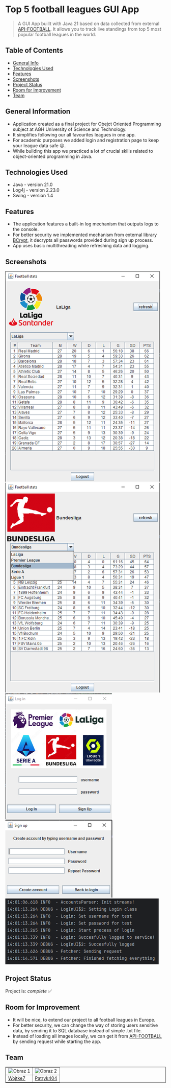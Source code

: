 # Top 5 football leagues GUI App
> A GUI App buillt with Java 21 based on data collected from external [API-FOOTBALL](https://www.api-football.com). It allows you to track live standings from top 5 most popular football leagues in the world. 

## Table of Contents
* [General Info](#general-information)
* [Technologies Used](#technologies-used)
* [Features](#features)
* [Screenshots](#screenshots)
* [Project Status](#project-status)
* [Room for Improvement](#room-for-improvement)
* [Team](#team)


## General Information
- Application created as a final project for Obejct Oriented Programming subject at AGH University of Science and Technology.
- It simplifies following our all favourites leagues in one app.
- For academic purposes we added login and registration page to keep your league data safe 😉.
- While building this app we practiced a lot of crucial skills related to object-oriented programming in Java.
<!-- You don't have to answer all the questions - just the ones relevant to your project. -->


## Technologies Used
- Java - version 21.0
- Log4j - version 2.23.0
- Swing  - version 1.4


## Features
- The application features a built-in log mechanism that outputs logs to the console.
- For better security we implemented mechanism from external library [BCrypt](https://github.com/patrickfav/bcrypt), it decrypts all passwords provided during sign up process. 
- App uses basic multithreading while refreshing data and logging.


## Screenshots
![Main page](./table_screen.png)
![Second Main_page](./second_table.png)<br>
![Login page](./login_screen.png)<br>
![Signup page](./singup_screen.png)<br>
![Logs](./logs.png)<br>





## Project Status
Project is: _complete_ ✅


## Room for Improvement

- It will be nice, to extend our project to all football leagues in Europe. 
- For better security, we can change the way of storing users sensitive data, by sending it to SQL database instead of simple .txt file.
- Instead of loading all images locally, we can get it from [API-FOOTBALL](https://www.api-football.com) by sending request while starting the app.



## Team
<table border="1">
  <tr>
    <td><img src="https://avatars.githubusercontent.com/u/113611677?v=4" alt="Obraz 1" width="200" height="200"></td>
    <td><img src="https://avatars.githubusercontent.com/u/42325713?v=4" alt="Obraz 2" width="200" height="200"></td>
  </tr>
  <tr>
    <td><a href="https://github.com/Wojtke7">Wojtke7</a></td>
    <td><a href="https://github.com/Patryk404">Patryk404</a></td>
  </tr>
</table>


<!-- Optional -->
<!-- ## License -->
<!-- This project is open source and available under the [... License](). -->

<!-- You don't have to include all sections - just the one's relevant to your project -->
